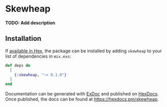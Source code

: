 # Skewheap

**TODO: Add description**

## Installation

If [available in Hex](https://hex.pm/docs/publish), the package can be installed
by adding `skewheap` to your list of dependencies in `mix.exs`:

```elixir
def deps do
  [
    {:skewheap, "~> 0.1.0"}
  ]
end
```

Documentation can be generated with [ExDoc](https://github.com/elixir-lang/ex_doc)
and published on [HexDocs](https://hexdocs.pm). Once published, the docs can
be found at <https://hexdocs.pm/skewheap>.

